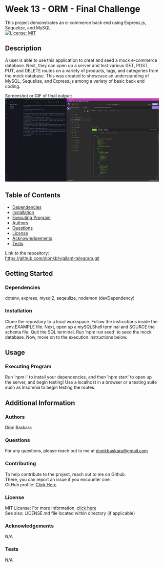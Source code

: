 # Week 13 - ORM - Final Challenge

  This project demonstrates an e-commerce back end using Express.js, Sequelize, and MySQL  
  [![License: MIT](https://img.shields.io/badge/License-MIT-yellow.svg)](https://opensource.org/licenses/MIT)

  ## Description

  A user is able to use this application to creat and seed a mock e-commerce database. Next, they can open up a server and test various GET, POST, PUT, and DELETE routes on a variety of products, tags, and categories from the mock database. This was created to showcase an understanding of MySQL, Sequelize, and Express.js among a variety of basic back end coding.

  Screenshot or GIF of final output:  
  ![screenshot or gif](assets/Screenshot.jpg)

  ## Table of Contents
  * [Dependencies](#dependencies)
  * [Installation](#installation)
  * [Executing Program](#execution)
  * [Authors](#authors)
  * [Questions](#questions)
  * [License](#license)
  * [Acknowledgements](#acknowledgements)
  * [Tests](#tests)

  Link to the repository:  
  https://github.com/dionkb/vigilant-telegram.git

  ## Getting Started

  ### Dependencies
  dotenv, express, mysql2, seqeulize, nodemon (devDependency)

  ### Installation
  Clone the repository to a local workspace. Follow the instructions inside the .env.EXAMPLE file. Next, open up a mySQLShell terminal and SOURCE the schema file. Quit the SQL terminal. Run 'npm run seed' to seed the mock database. Now, move on to the execution instructions below.

  ## Usage

  ### Executing Program
   Run 'npm i' to install your dependencies, and then 'npm start' to open up the server, and begin testing! Use a localhost in a browser or a testing suite such as Insomnia to begin testing the routes.

  ## Additional Information

  ### Authors
  Dion Baskara

  ### Questions
  For any questions, please reach out to me at dionkbaskara@gmail.com

  ### Contributing
  To help contribute to the project, reach out to me on Github.  
  There, you can report an issue if you encounter one.  
  GitHub profile: <a href="https://github.com/dionkb">Click Here</a>

  ### License  
  MIT License: For more information,  <a href="https://opensource.org/license/mit/">click here</a>  
  See also: LICENSE.md file located within directory (if applicable) 

  ### Acknowledgements
  N/A

  ### Tests
  N/A
  
